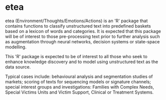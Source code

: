 # etea
etea (Environment/Thoughts/Emotions/Actions) is an 'R' package that contains functions to classify unstructured text into predefined baskets based on a lexicon of words and categories.  It is expected that this package will be of interest to those pre-processing text prior to further analysis such as augmentation through neural networks, decision systems or state-space modelling.

This 'R' package is expected to be of interest to all those who seek to enhance knowledge discovery and to model using unstructured text as the data source.

Typical cases include:
  behavioural analysis and segmentation studies of markets;
  scoring of texts for sequencing models or signature channels;
  special interest groups and investigations:
    Families with Complex Needs,
    Special Victims Units and Victim Support,
    Clinical or Treatment Systems.

